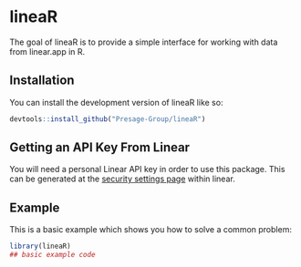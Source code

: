
<!-- README.md is generated from README.Rmd. Please edit that file -->

# lineaR

<!-- badges: start -->
<!-- badges: end -->

The goal of lineaR is to provide a simple interface for working with
data from linear.app in R.

## Installation

You can install the development version of lineaR like so:

``` r
devtools::install_github("Presage-Group/lineaR")
```

## Getting an API Key From Linear

You will need a personal Linear API key in order to use this package.
This can be generated at the [security settings
page](https://linear.app/presagegroup/settings/account/security) within
linear.

## Example

This is a basic example which shows you how to solve a common problem:

``` r
library(lineaR)
## basic example code
```
